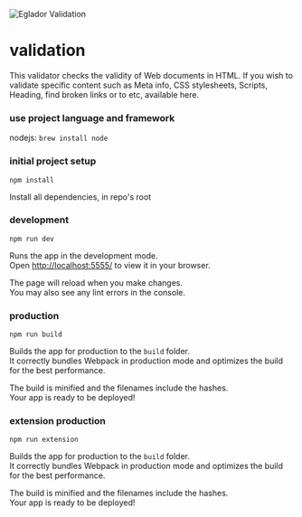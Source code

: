 ![Eglador Validation](https://repository-images.githubusercontent.com/576434206/95539f03-4e83-4556-bc2e-c4acc99110ae)

# validation
This validator checks the validity of Web documents in HTML. If you wish to validate specific content such as Meta info, CSS stylesheets, Scripts, Heading, find broken links or to etc, available here.

### use project language and framework
nodejs: ```brew install node```

### initial project setup
```npm install```

Install all dependencies, in repo's root


### development
```npm run dev```

Runs the app in the development mode.\
Open [http://localhost:5555/](http://localhost:5555/) to view it in your browser.

The page will reload when you make changes.\
You may also see any lint errors in the console.

### production
```npm run build```

Builds the app for production to the `build` folder.\
It correctly bundles Webpack in production mode and optimizes the build for the best performance.

The build is minified and the filenames include the hashes.\
Your app is ready to be deployed!


### extension production
```npm run extension```

Builds the app for production to the `build` folder.\
It correctly bundles Webpack in production mode and optimizes the build for the best performance.

The build is minified and the filenames include the hashes.\
Your app is ready to be deployed!
